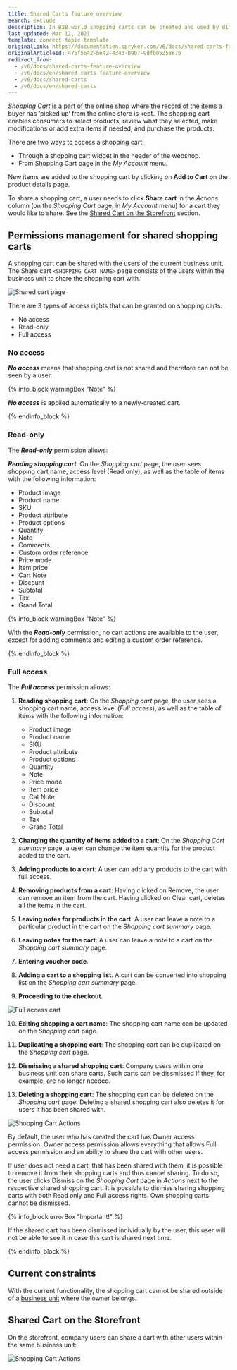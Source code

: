 ```yaml
---
title: Shared Carts feature overview
search: exclude
description: In B2B world shopping carts can be created and used by different individuals. A shopping cart can be shared with the users of the current business unit.
last_updated: Mar 12, 2021
template: concept-topic-template
originalLink: https://documentation.spryker.com/v6/docs/shared-carts-feature-overview
originalArticleId: 475f5642-be42-4343-b907-9dfb0525867b
redirect_from:
  - /v6/docs/shared-carts-feature-overview
  - /v6/docs/en/shared-carts-feature-overview
  - /v6/docs/shared-carts
  - /v6/docs/en/shared-carts
---
```


*Shopping Cart* is a part of the online shop where the record of the items a buyer has ‘picked up’ from the online store is kept. The shopping cart enables consumers to select products, review what they selected, make modifications or add extra items if needed, and purchase the products.

There are two ways to access a shopping cart:
* Through a shopping cart widget in the header of the webshop.
* From Shopping Cart page in the *My Account* menu.

New items are added to the shopping cart by clicking on **Add to Cart** on the product details page.

To share a shopping cart, a user needs to click **Share cart** in the *Actions* column (on the *Shopping Cart* page, in *My Account* menu) for a cart they would like to share. See the [Shared Cart on the Storefront](#shared-cart-on-the-storefront) section.

## Permissions management for shared shopping carts
A shopping cart can be shared with the users of the current business unit. The Share cart `<SHOPPING CART NAME>` page consists of the users within the business unit to share the shopping cart with.

![Shared cart page](https://spryker.s3.eu-central-1.amazonaws.com/docs/Features/Shopping+Cart/Cart/Shared+Cart+Feature+Overview/share-cart-page.png)

There are 3 types of access rights that can be granted on shopping carts:

* No access
* Read-only
* Full access

### No access
_**No access**_ means that shopping cart is not shared and therefore can not be seen by a user.

{% info_block warningBox "Note" %}

 _**No access**_ is applied automatically to a newly-created cart.

{% endinfo_block %}

### Read-only
The _**Read-only**_ permission allows:

**_Reading shopping cart_**. On the *Shopping cart* page, the user sees shopping cart name, access level (Read only), as well as the table of items with the following information:

* Product image
* Product name
* SKU
* Product attribute
* Product options
* Quantity
* Note
* Comments
* Custom order reference
* Price mode
* Item price
* Cart Note
* Discount
* Subtotal
* Tax
* Grand Total

{% info_block warningBox "Note" %}

With the ***Read-only*** permission, no cart actions are available to the user, except for adding comments and editing a custom order reference.

{% endinfo_block %}

### Full access
The _**Full access**_ permission allows:

1. **Reading shopping cart**: On the _Shopping cart_ page, the user sees a shopping cart name, access level (_Full access_), as well as the table of items with the following information:
    * Product image
    * Product name
    * SKU
    * Product attribute
    * Product options
    * Quantity
    * Note
    * Price mode
    * Item price
    * Cat Note
    * Discount
    * Subtotal
    * Tax
    * Grand Total

2. **Changing the quantity of items added to a cart**: On the *Shopping Cart summary* page, a user can change the item quantity for the product added to the cart.

3. **Adding products to a cart**: A user can add any products to the cart with full access.

4. **Removing products from a cart**: Having clicked on Remove, the user can remove an item from the cart. Having clicked on Clear cart, deletes all the items in the cart.

5. **Leaving notes for products in the cart**: A user can leave a note to a particular product in the cart on the *Shopping cart summary* page.

6. **Leaving notes for the cart**: A user can leave a note to a cart on the *Shopping cart summary* page.

7. **Entering voucher code**.

8. **Adding a cart to a shopping list**. A cart can be converted into shopping list on the *Shopping cart summary* page.

9. **Proceeding to the checkout**.

![Full access cart](https://spryker.s3.eu-central-1.amazonaws.com/docs/Features/Shopping+Cart/Cart/Shared+Cart+Feature+Overview/full-access-cart.png)

10. **Editing shopping a cart name**: The shopping cart name can be updated on the *Shopping car*t page.

11. **Duplicating a shopping cart**: The shopping cart can be duplicated on the *Shopping cart* page.

12. **Dismissing a shared shopping cart**: Company users within one business unit can share carts. Such carts can be dissmissed if they, for example, are no longer needed.

13. **Deleting a shopping cart**: The shopping cart can be deleted on the *Shopping cart* page. Deleting a shared shopping cart also deletes it for users it has been shared with.

![Shopping Cart Actions](https://spryker.s3.eu-central-1.amazonaws.com/docs/Features/Shopping+Cart/Cart/Shared+Cart+Feature+Overview/shopping-cart-actions.png)

By default, the user who has created the cart has Owner access permission. Owner access permission allows everything that allows Full access permission and an ability to share the cart with other users.

If user does not need a cart, that has been shared with them, it is possible to remove it from their shopping carts and thus cancel sharing. To do so, the user clicks Dismiss on the *Shopping Cart* page in *Actions* next to the respective shared shopping cart. It is possible to dismiss sharing shopping carts with both Read only and Full access rights. Own shopping carts cannot be dismissed.

{% info_block errorBox "Important!" %}

If the shared cart has been dismissed individually by the user, this user will not be able to see it in case this cart is shared next time.

{% endinfo_block %}

## Current constraints
With the current functionality, the shopping cart cannot be shared outside of a [business unit](/docs/scos/user/features/{{page.version}}/company-account-feature-overview/business-units-overview.html) where the owner belongs.

## Shared Cart on the Storefront
<a id=shared-cart-on-the-storefront></a>
On the storefront, company users can share a cart with other users within the same business unit:

![Shopping Cart Actions](https://spryker.s3.eu-central-1.amazonaws.com/docs/Features/Shopping+Cart/Cart/Shared+Cart+Feature+Overview/share-a-shopping-cart.gif)
